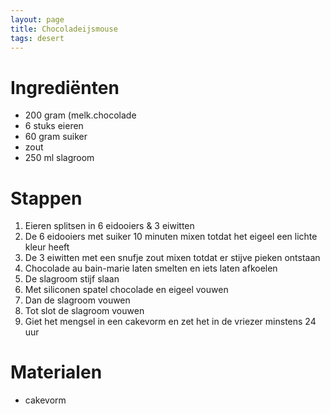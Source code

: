 ```yaml
---
layout: page
title: Chocoladeijsmouse
tags: desert
---
```



# Ingrediënten
- 200 gram (melk.chocolade
- 6 stuks eieren
- 60 gram suiker
- zout
- 250 ml slagroom

# Stappen
1. Eieren splitsen in 6 eidooiers & 3 eiwitten
1. De 6 eidooiers met suiker 10 minuten mixen totdat het eigeel een lichte kleur heeft
1. De 3 eiwitten met een snufje zout mixen totdat er stijve pieken ontstaan
1. Chocolade au bain-marie laten smelten en iets laten afkoelen
1. De slagroom stijf slaan
1. Met siliconen spatel chocolade en eigeel vouwen
1. Dan de slagroom vouwen
1. Tot slot de slagroom vouwen
1. Giet het mengsel in een cakevorm en zet het in de vriezer minstens 24 uur

# Materialen
- cakevorm

 